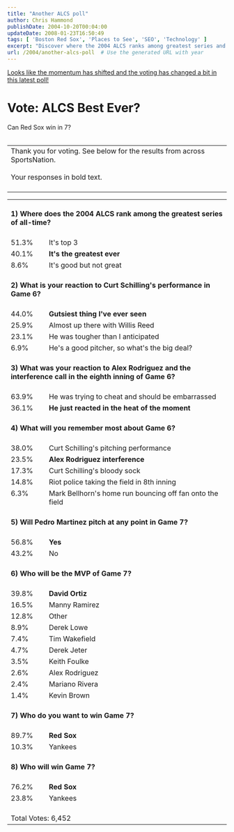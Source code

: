 ```yaml
---
title: "Another ALCS poll"
author: Chris Hammond
publishDate: 2004-10-20T00:04:00
updateDate: 2008-01-23T16:50:49
tags: [ 'Boston Red Sox', 'Places to See', 'SEO', 'Technology' ]
excerpt: "Discover where the 2004 ALCS ranks among greatest series and more! See the poll results and predictions for the thrilling Game 7 between Red Sox and Yankees."
url: /2004/another-alcs-poll  # Use the generated URL with year
---
```

<P><A href="https://proxy.espn.go.com/chat/sportsnation/polling?event_id=938">Looks like the momentum has shifted and the voting has changed a bit in this latest poll!</A></P> <H1>Vote: ALCS Best Ever?</H1> <P>Can Red Sox win in 7?<BR><BR> <TABLE> <TBODY> <TR> <TD>Thank you for voting. See below for the results from across SportsNation.<BR><BR>Your responses in bold text.<BR><BR></TD></TR></TBODY></TABLE> <FORM action=polling method=get><INPUT type=hidden value=1 name=incomming><INPUT type=hidden value=938 name=event_id>  <TABLE cellSpacing=0 cellPadding=0 border=0> <TBODY> <TR> <TD vAlign=top align=left colSpan=2><BR><STRONG>1) Where does the 2004 ALCS rank among the greatest series of all-time?</STRONG><BR><BR></TD></TR> <TR> <TD vAlign=top align=left>51.3%</TD> <TD vAlign=top align=left>It's top 3<BR><I></I></TD></TR> <TR> <TD vAlign=top align=left>40.1%</TD> <TD vAlign=top align=left><STRONG>It's the greatest ever</STRONG><BR><I></I></TD></TR> <TR> <TD vAlign=top align=left>8.6%</TD> <TD vAlign=top align=left>It's good but not great<BR><I></I></TD></TR> <TR> <TD vAlign=top align=left colSpan=2><BR><STRONG>2) What is your reaction to Curt Schilling's performance in Game 6?</STRONG><BR><BR></TD></TR> <TR> <TD vAlign=top align=left>44.0%</TD> <TD vAlign=top align=left><STRONG>Gutsiest thing I've ever seen</STRONG><BR><I></I></TD></TR> <TR> <TD vAlign=top align=left>25.9%</TD> <TD vAlign=top align=left>Almost up there with Willis Reed<BR><I></I></TD></TR> <TR> <TD vAlign=top align=left>23.1%</TD> <TD vAlign=top align=left>He was tougher than I anticipated<BR><I></I></TD></TR> <TR> <TD vAlign=top align=left>6.9%</TD> <TD vAlign=top align=left>He's a good pitcher, so what's the big deal?<BR><I></I></TD></TR> <TR> <TD vAlign=top align=left colSpan=2><BR><STRONG>3) What was your reaction to Alex Rodriguez and the interference call in the eighth inning of Game 6?</STRONG><BR><BR></TD></TR> <TR> <TD vAlign=top align=left>63.9%</TD> <TD vAlign=top align=left>He was trying to cheat and should be embarrassed<BR><I></I></TD></TR> <TR> <TD vAlign=top align=left>36.1%</TD> <TD vAlign=top align=left><STRONG>He just reacted in the heat of the moment</STRONG><BR><I></I></TD></TR> <TR> <TD vAlign=top align=left colSpan=2><BR><STRONG>4) What will you remember most about Game 6?</STRONG><BR><BR></TD></TR> <TR> <TD vAlign=top align=left>38.0%</TD> <TD vAlign=top align=left>Curt Schilling's pitching performance<BR><I></I></TD></TR> <TR> <TD vAlign=top align=left>23.5%</TD> <TD vAlign=top align=left><STRONG>Alex Rodriguez interference</STRONG><BR><I></I></TD></TR> <TR> <TD vAlign=top align=left>17.3%</TD> <TD vAlign=top align=left>Curt Schilling's bloody sock<BR><I></I></TD></TR> <TR> <TD vAlign=top align=left>14.8%</TD> <TD vAlign=top align=left>Riot police taking the field in 8th inning<BR><I></I></TD></TR> <TR> <TD vAlign=top align=left>6.3%</TD> <TD vAlign=top align=left>Mark Bellhorn's home run bouncing off fan onto the field<BR><I></I></TD></TR> <TR> <TD vAlign=top align=left colSpan=2><BR><STRONG>5) Will Pedro Martinez pitch at any point in Game 7?</STRONG><BR><BR></TD></TR> <TR> <TD vAlign=top align=left>56.8%</TD> <TD vAlign=top align=left><STRONG>Yes</STRONG><BR><I></I></TD></TR> <TR> <TD vAlign=top align=left>43.2%</TD> <TD vAlign=top align=left>No<BR><I></I></TD></TR> <TR> <TD vAlign=top align=left colSpan=2><BR><STRONG>6) Who will be the MVP of Game 7?</STRONG><BR><BR></TD></TR> <TR> <TD vAlign=top align=left>39.8%</TD> <TD vAlign=top align=left><STRONG>David Ortiz</STRONG><BR><I></I></TD></TR> <TR> <TD vAlign=top align=left>16.5%</TD> <TD vAlign=top align=left>Manny Ramirez<BR><I></I></TD></TR> <TR> <TD vAlign=top align=left>12.8%</TD> <TD vAlign=top align=left>Other<BR><I></I></TD></TR> <TR> <TD vAlign=top align=left>8.9%</TD> <TD vAlign=top align=left>Derek Lowe<BR><I></I></TD></TR> <TR> <TD vAlign=top align=left>7.4%</TD> <TD vAlign=top align=left>Tim Wakefield<BR><I></I></TD></TR> <TR> <TD vAlign=top align=left>4.7%</TD> <TD vAlign=top align=left>Derek Jeter<BR><I></I></TD></TR> <TR> <TD vAlign=top align=left>3.5%</TD> <TD vAlign=top align=left>Keith Foulke<BR><I></I></TD></TR> <TR> <TD vAlign=top align=left>2.6%</TD> <TD vAlign=top align=left>Alex Rodriguez<BR><I></I></TD></TR> <TR> <TD vAlign=top align=left>2.4%</TD> <TD vAlign=top align=left>Mariano Rivera<BR><I></I></TD></TR> <TR> <TD vAlign=top align=left>1.4%</TD> <TD vAlign=top align=left>Kevin Brown<BR><I></I></TD></TR> <TR> <TD vAlign=top align=left colSpan=2><BR><STRONG>7) Who do you want to win Game 7?</STRONG><BR><BR></TD></TR> <TR> <TD vAlign=top align=left>89.7%</TD> <TD vAlign=top align=left><STRONG>Red Sox</STRONG><BR><I></I></TD></TR> <TR> <TD vAlign=top align=left>10.3%</TD> <TD vAlign=top align=left>Yankees<BR><I></I></TD></TR> <TR> <TD vAlign=top align=left colSpan=2><BR><STRONG>8) Who will win Game 7?</STRONG><BR><BR></TD></TR> <TR> <TD vAlign=top align=left>76.2%</TD> <TD vAlign=top align=left><STRONG>Red Sox</STRONG><BR><I></I></TD></TR> <TR> <TD vAlign=top align=left>23.8%</TD> <TD vAlign=top align=left>Yankees<BR><I></I></TD></TR> <TR> <TD align=left colSpan=2><BR>Total Votes: 6,452</TD></TR></TBODY></TABLE></FORM></P>

